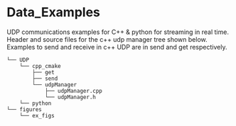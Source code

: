 # Data_Examples
UDP communications examples for C++ & python for streaming in real time. Header and source files for the c++ udp manager tree shown below. Examples to send and receive in c++ UDP are in send and get respectively. 
```
└── UDP
    └── cpp_cmake
        ├── get
        ├── send
        └── udpManager
            ├── udpManager.cpp
            └── udpManager.h
    └── python
└── figures
    └── ex_figs
```
